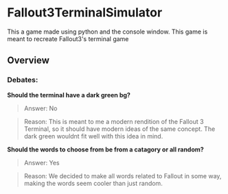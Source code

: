 # Fallout3TerminalSimulator
This a game made using python and the console window. This game is meant to recreate Fallout3's terminal game

## Overview

### Debates:

**Should the terminal have a dark green bg?**

> Answer: No

> Reason: This is meant to me a modern rendition of the Fallout 3 Terminal, so it should have modern ideas of the same concept. The dark green wouldnt fit well with this idea in mind.

**Should the words to choose from be from a catagory or all random?**

> Answer: Yes

> Reason: We decided to make all words related to Fallout in some way, making the words seem cooler than just random.
